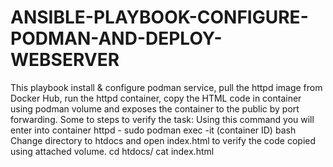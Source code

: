 # ANSIBLE-PLAYBOOK-CONFIGURE-PODMAN-AND-DEPLOY-WEBSERVER
This playbook install & configure podman service, pull the httpd image from Docker Hub, run the httpd container, copy the HTML code 
in container using podman volume and exposes the container to the public by port forwarding.
Some to steps to verify the task:
Using this command you will enter into container httpd - sudo podman exec -it (container ID) bash
Change directory to htdocs and open index.html to verify the code copied using attached volume.
 cd htdocs/
 cat index.html
 

